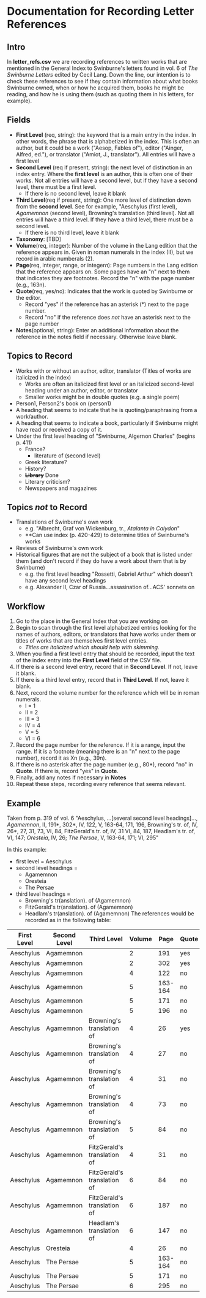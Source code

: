 # Documentation for Recording Letter References
## Intro
In __letter_refs.csv__ we are recording references to written works that are mentioned in the General Index to Swinburne's letters found in vol. 6 of *The Swinburne Letters* edited by Cecil Lang. Down the line, our intention is to check these references to see if they contain information about what books Swinburne owned, when or how he acquired them, books he might be reading, and how he is using them (such as quoting them in his letters, for example).

## Fields
- **First Level** (req, string): the keyword that is a main entry in the index. In other words, the phrase that is alphabetized in the index. This is often an author, but it could be a work ("Aesop, Fables of"), editor ("Ainger, Alfred, ed."), or translator ("Amiot, J., translator"). All entries will have a first level
- **Second Level** (req if present, string): the next level of distinction in an index entry. Where the __first level__ is an author, this is often one of their works. Not all entries will have a second level, but if they have a second level, there must be a first level.
    - If there is no second level, leave it blank
- __Third Level__(req if present, string): One more level of distinction down from the __second level__. See for example, "Aeschylus (first level), _Agamemnon_ (second level), Browning's translation (third level). Not all entries will have a third level. If they have a third level, there must be a second level.
    - If there is no third level, leave it blank
- __Taxonomy__: [TBD]
- __Volume__(req, integer): Number of the volume in the Lang edition that the reference appears in. Given in roman numerals in the index (II), but we record in arabic numberals (2). 
- __Page__(req, integer, range, or integer*n*): Page numbers in the Lang edition that the reference appears on. Some pages have an "n" next to them that indicates they are footnotes. Record the "n" with the page number (e.g., 163n). 
- __Quote__(req, yes/no): Indicates that the work is quoted by Swinburne or the editor.
    - Record "yes" if the reference has an asterisk (\*) next to the page number.
    - Record "no" if the reference does _not_ have an asterisk next to the page number
- __Notes__(optional, string): Enter an additional information about the reference in the notes field if necessary. Otherwise leave blank.

## Topics to Record
- Works with or without an author, editor, translator (Titles of works are italicized in the index)
    - Works are often an italicized first level or an italicized second-level heading under an author, editor, or translator
    - Smaller works might be in double quotes (e.g. a single poem)
- Person1, Person2's book on (person1)
- A heading that seems to indicate that he is quoting/paraphrasing from a work/author.
- A heading that seems to indicate a book, particularly if Swinburne might have read or received a copy of it.
- Under the first level heading of "Swinburne, Algernon Charles" (begins p. 411)
    - France?
        - literature of (second level)
    - Greek literature?
    - History?
    - ~~__Library__~~ Done
    - Literary criticism?
    - Newspapers and magazines

## Topics _not_ to Record
- Translations of Swinburne's own work
    - e.g. "Albrecht, Graf von Wickenburg, tr., _Atalanta in Calydon_" 
    - **Can use index (p. 420-429) to determine titles of Swinburne's works
- Reviews of Swinburne's own work
- Historical figures that are not the subject of a book that is listed under them (and don't record if they do have a work about them that is by Swinburne)
    - e.g. the first level heading "Rossetti, Gabriel Arthur" which doesn't have any second level headings
    - e.g. Alexander II, Czar of Russia...assasination of...ACS' sonnets on

## Workflow
1. Go to the place in the General Index that you are working on
2. Begin to scan through the first level alphabetized entries looking for the names of authors, editors, or translators that have works under them or titles of works that are themselves first level entries. 
    - _Titles are italicized which should help with skimming._
3. When you find a first level entry that should be recorded, input the text of the index entry into the __First Level__ field of the CSV file. 
4. If there is a second level entry, record that in __Second Level__. If not, leave it blank.
5. If there is a third level entry, record that in __Third Level__. If not, leave it blank.
6. Next, record the volume number for the reference which will be in roman numerals. 
    - I = 1
    - II = 2
    - III = 3
    - IV = 4
    - V = 5
    - VI = 6
7. Record the page number for the reference. If it is a range, input the range. If it is a footnote (meaning there is an "n" next to the page number), record it as Xn (e.g., 39n).
8. If there is no asterisk after the page number (e.g., 80\*), record "no" in __Quote__. If there is, record "yes" in __Quote__.
9. Finally, add any notes if necessary in __Notes__
10. Repeat these steps, recording every reference that seems relevant.

## Example
Taken from p. 319 of vol. 6
"Aeschylus, ...[several second level headings]..., _Agamemnon_, II, 191\*, 302\*, IV, 122, V, 163-64, 171, 196, Browning's tr. of, IV, 26\*, 27, 31, 73, VI, 84, FitzGerald's tr. of, IV, 31 VI, 84, 187, Headlam's tr. of, VI, 147; _Oresteia_, IV, 26; _The Persae_, V, 163-64, 171; VI, 295"

In this example:
- first level = Aeschylus
- second level headings = 
    - Agamemnon
    - Oresteia
    - The Persae
- third level headings = 
    - Browning's tr(anslation). of (Agamemnon)
    - FitzGerald's tr(anslation). of (Agamemnon)
    - Headlam's tr(anslation). of (Agamemnon)
The references would be recorded as in the following table:

| First Level | Second Level | Third Level                 | Volume | Page    | Quote | Notes |
|-------------|--------------|-----------------------------|--------|---------|-------|-------|
| Aeschylus   | Agamemnon    |                             | 2      | 191     | yes   |       |
| Aeschylus   | Agamemnon    |                             | 2      | 302     | yes   |       |
| Aeschylus   | Agamemnon    |                             | 4      | 122     | no    |       |
| Aeschylus   | Agamemnon    |                             | 5      | 163-164 | no    |       |
| Aeschylus   | Agamemnon    |                             | 5      | 171     | no    |       |
| Aeschylus   | Agamemnon    |                             | 5      | 196     | no    |       |
| Aeschylus   | Agamemnon    | Browning's translation of   | 4      | 26      | yes   |       |
| Aeschylus   | Agamemnon    | Browning's translation of   | 4      | 27      | no    |       |
| Aeschylus   | Agamemnon    | Browning's translation of   | 4      | 31      | no    |       |
| Aeschylus   | Agamemnon    | Browning's translation of   | 4      | 73      | no    |       |
| Aeschylus   | Agamemnon    | Browning's translation of   | 5      | 84      | no    |       |
| Aeschylus   | Agamemnon    | FitzGerald's translation of | 4      | 31      | no    |       |
| Aeschylus   | Agamemnon    | FitzGerald's translation of | 6      | 84      | no    |       |
| Aeschylus   | Agamemnon    | FitzGerald's translation of | 6      | 187     | no    |       |
| Aeschylus   | Agamemnon    | Headlam's translation of    | 6      | 147     | no    |       |
| Aeschylus   | Oresteia     |                             | 4      | 26      | no    |       |
| Aeschylus   | The Persae   |                             | 5      | 163-164 | no    |       |
| Aeschylus   | The Persae   |                             | 5      | 171     | no    |       |
| Aeschylus   | The Persae   |                             | 6      | 295     | no    |       |
